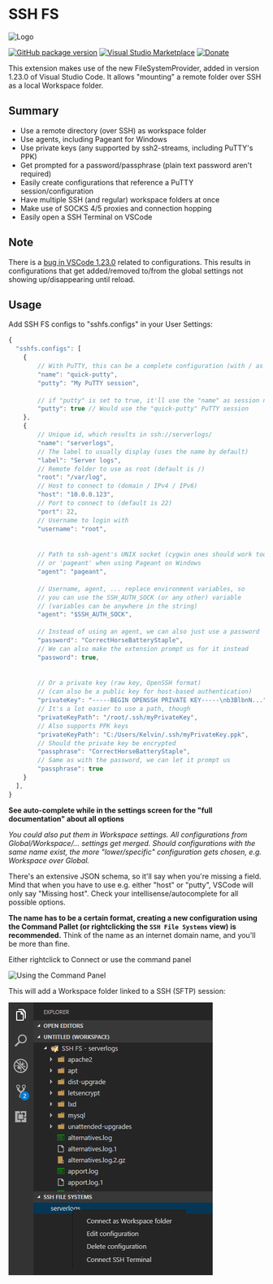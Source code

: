 
# SSH FS

![Logo](./resources/Logo.png)

[![GitHub package version](./media/github.png)](https://github.com/SchoofsKelvin/vscode-sshfs) 
[![Visual Studio Marketplace](https://vsmarketplacebadge.apphb.com/version-short/Kelvin.vscode-sshfs.svg)](https://marketplace.visualstudio.com/items?itemName=Kelvin.vscode-sshfs)
 [![Donate](./media/paypal.png)](https://www.paypal.com/cgi-bin/webscr?cmd=_s-xclick&hosted_button_id=RLYCWPYEC5WZL)


This extension makes use of the new FileSystemProvider, added in version 1.23.0 of Visual Studio Code. It allows "mounting" a remote folder over SSH as a local Workspace folder.

## Summary
* Use a remote directory (over SSH) as workspace folder
* Use agents, including Pageant for Windows
* Use private keys (any supported by ssh2-streams, including PuTTY's PPK)
* Get prompted for a password/passphrase (plain text password aren't required)
* Easily create configurations that reference a PuTTY session/configuration
* Have multiple SSH (and regular) workspace folders at once
* Make use of SOCKS 4/5 proxies and connection hopping
* Easily open a SSH Terminal on VSCode

## Note
There is a [bug in VSCode 1.23.0](https://github.com/Microsoft/vscode/issues/49258) related to configurations. This results in configurations that get added/removed to/from the global settings not showing up/disappearing until reload.

## Usage
Add SSH FS configs to "sshfs.configs" in your User Settings:
```js
{
  "sshfs.configs": [
    {
        // With PuTTY, this can be a complete configuration (with / as root)
        "name": "quick-putty",
        "putty": "My PuTTY session",

        // if "putty" is set to true, it'll use the "name" as session name
        "putty": true // Would use the "quick-putty" PuTTY session
    },
    {
        // Unique id, which results in ssh://serverlogs/
        "name": "serverlogs",
        // The label to usually display (uses the name by default)
        "label": "Server logs",
        // Remote folder to use as root (default is /)
        "root": "/var/log",
        // Host to connect to (domain / IPv4 / IPv6)
        "host": "10.0.0.123",
        // Port to connect to (default is 22)
        "port": 22,
        // Username to login with
        "username": "root",


        // Path to ssh-agent's UNIX socket (cygwin ones should work too)
        // or 'pageant' when using Pageant on Windows
        "agent": "pageant",

        // Username, agent, ... replace environment variables, so
        // you can use the SSH_AUTH_SOCK (or any other) variable
        // (variables can be anywhere in the string)
        "agent": "$SSH_AUTH_SOCK",
        
        // Instead of using an agent, we can also just use a password
        "password": "CorrectHorseBatteryStaple",
        // We can also make the extension prompt us for it instead
        "password": true,
        

        // Or a private key (raw key, OpenSSH format)
        // (can also be a public key for host-based authentication)
        "privateKey": "-----BEGIN OPENSSH PRIVATE KEY-----\nb3BlbnN...",
        // It's a lot easier to use a path, though
        "privateKeyPath": "/root/.ssh/myPrivateKey",
        // Also supports PPK keys
        "privateKeyPath": "C:/Users/Kelvin/.ssh/myPrivateKey.ppk",
        // Should the private key be encrypted
        "passphrase": "CorrectHorseBatteryStaple",
        // Same as with the password, we can let it prompt us
        "passphrase": true
    }
  ],
}
```
**See auto-complete while in the settings screen for the "full documentation" about all options**

*You could also put them in Workspace settings. All configurations from Global/Workspace/... settings get merged. Should configurations with the same name exist, the more "lower/specific" configuration gets chosen, e.g. Workspace over Global.*

There's an extensive JSON schema, so it'll say when you're missing a field. Mind that when you have to use e.g. either "host" or "putty", VSCode will only say "Missing host". Check your intellisense/autocomplete for all possible options.

**The name has to be a certain format, creating a new configuration using the Command Pallet (or rightclicking the `SSH File Systems` view) is recommended.** Think of the name as an internet domain name, and you'll be more than fine.

Either rightclick to Connect or use the command panel

![Using the Command Panel](./media/screenshot-commandpanel.png)

This will add a Workspace folder linked to a SSH (SFTP) session:

![Workspace folder added](./media/screenshot-explorer.png)


